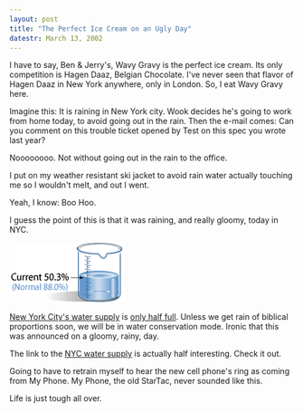 ```yaml
---
layout: post
title: "The Perfect Ice Cream on an Ugly Day"
datestr: March 13, 2002
---
```


I have to say, Ben &amp; Jerry's, Wavy Gravy is the perfect ice cream. Its
only competition is Hagen Daaz, Belgian Chocolate. I've never seen that flavor
of Hagen Daaz in New York anywhere, only in London. So, I eat Wavy Gravy here.

Imagine this: It is raining in New York city. Wook decides he's going to work
from home today, to avoid going out in the rain. Then the e-mail comes: Can
you comment on this trouble ticket opened by Test on this spec you wrote last
year?

Noooooooo. Not without going out in the rain to the office.

I put on my weather resistant ski jacket to avoid rain water actually touching
me so I wouldn't melt, and out I went.

Yeah, I know: Boo Hoo.

I guess the point of this is that it was raining, and really gloomy, today
in NYC.

<img src="/pics/NYCWaterStatus.gif">

[New York City's water supply][nyc water supply] is [only half full][reservoir levels].
Unless we get rain of biblical proportions soon, we will be in
water conservation mode. Ironic that this was announced on a gloomy, rainy,
day.

The link to the [NYC water supply][] is actually half interesting. Check it out.

Going to have to retrain myself to hear the new cell phone's ring as coming
from My Phone. My Phone, the old StarTac, never sounded like this.

Life is just tough all over.

[nyc water supply]: http://www.nyc.gov/html/dep/html/drinking_water/index.shtml "NYC Drinking Water"
[reservoir levels]: http://www.nyc.gov/html/dep/html/drinking_water/maplevels_wide.shtml "Current Reservoir Levels"
